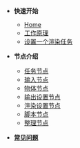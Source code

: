 + **快速开始**
    + [Home](/zh-cn/Home.md)
    + [工作原理](/zh-cn/HowItWorks.md)
    + [设置一个渲染任务](/zh-cn/SetUpTask.md)
    
+ **节点介绍**
    + [任务节点](/zh-cn/NodeTask)	
    + [输入节点](/zh-cn/NodeInput)
    + [物体节点](/zh-cn/NodeObject)
    + [输出设置节点](/zh-cn/NodeOutput)
    + [渲染设置节点](/zh-cn/NodeRender)
    + [脚本节点](/zh-cn/NodeScripts)
    + [整理节点](/zh-cn/NodeLayout)

+ [**常见问题**](FAQ.md)